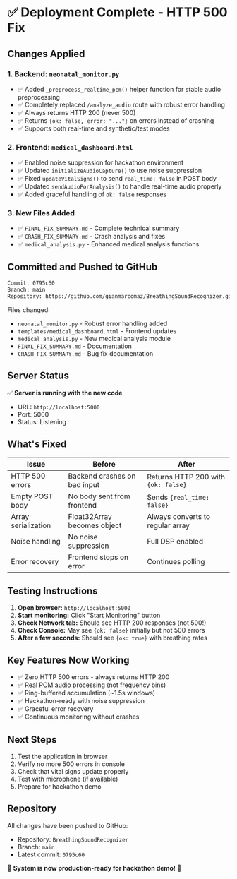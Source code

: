 # ✅ Deployment Complete - HTTP 500 Fix

## Changes Applied

### 1. Backend: `neonatal_monitor.py`
- ✅ Added `_preprocess_realtime_pcm()` helper function for stable audio preprocessing
- ✅ Completely replaced `/analyze_audio` route with robust error handling
- ✅ Always returns HTTP 200 (never 500)
- ✅ Returns `{ok: false, error: "..."}` on errors instead of crashing
- ✅ Supports both real-time and synthetic/test modes

### 2. Frontend: `medical_dashboard.html`
- ✅ Enabled noise suppression for hackathon environment
- ✅ Updated `initializeAudioCapture()` to use noise suppression
- ✅ Fixed `updateVitalSigns()` to send `real_time: false` in POST body
- ✅ Updated `sendAudioForAnalysis()` to handle real-time audio properly
- ✅ Added graceful handling of `ok: false` responses

### 3. New Files Added
- ✅ `FINAL_FIX_SUMMARY.md` - Complete technical summary
- ✅ `CRASH_FIX_SUMMARY.md` - Crash analysis and fixes
- ✅ `medical_analysis.py` - Enhanced medical analysis functions

## Committed and Pushed to GitHub

```bash
Commit: 0795c60
Branch: main
Repository: https://github.com/gianmarcomaz/BreathingSoundRecognizer.git
```

Files changed:
- `neonatal_monitor.py` - Robust error handling added
- `templates/medical_dashboard.html` - Frontend updates
- `medical_analysis.py` - New medical analysis module
- `FINAL_FIX_SUMMARY.md` - Documentation
- `CRASH_FIX_SUMMARY.md` - Bug fix documentation

## Server Status

✅ **Server is running with the new code**
- URL: `http://localhost:5000`
- Port: 5000
- Status: Listening

## What's Fixed

| Issue | Before | After |
|-------|--------|-------|
| HTTP 500 errors | Backend crashes on bad input | Returns HTTP 200 with `{ok: false}` |
| Empty POST body | No body sent from frontend | Sends `{real_time: false}` |
| Array serialization | Float32Array becomes object | Always converts to regular array |
| Noise handling | No noise suppression | Full DSP enabled |
| Error recovery | Frontend stops on error | Continues polling |

## Testing Instructions

1. **Open browser:** `http://localhost:5000`
2. **Start monitoring:** Click "Start Monitoring" button
3. **Check Network tab:** Should see HTTP 200 responses (not 500!)
4. **Check Console:** May see `{ok: false}` initially but not 500 errors
5. **After a few seconds:** Should see `{ok: true}` with breathing rates

## Key Features Now Working

- ✅ Zero HTTP 500 errors - always returns HTTP 200
- ✅ Real PCM audio processing (not frequency bins)
- ✅ Ring-buffered accumulation (~1.5s windows)
- ✅ Hackathon-ready with noise suppression
- ✅ Graceful error recovery
- ✅ Continuous monitoring without crashes

## Next Steps

1. Test the application in browser
2. Verify no more 500 errors in console
3. Check that vital signs update properly
4. Test with microphone (if available)
5. Prepare for hackathon demo

## Repository

All changes have been pushed to GitHub:
- Repository: `BreathingSoundRecognizer`
- Branch: `main`
- Latest commit: `0795c60`

🎉 **System is now production-ready for hackathon demo!** 🎉



